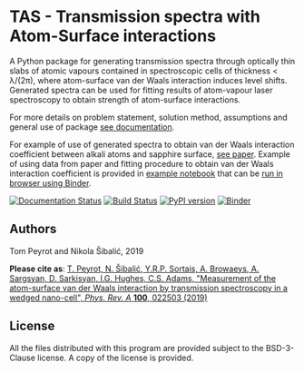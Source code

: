 TAS - Transmission spectra with Atom-Surface interactions
=========================================================

A Python package for generating transmission spectra through
optically thin slabs of atomic vapours contained in
spectroscopic cells of thickness < λ/(2π), where
atom-surface van der Waals interaction induces level shifts.
Generated  spectra can be used for fitting results
of atom-vapour laser spectroscopy to obtain strength of
atom-surface interactions.

For more details on problem statement, solution method,
assumptions and general use of package
[see documentation](https://tas-transmission-atom-surface.readthedocs.io/en/latest/).

For example of use of generated spectra to obtain
van der Waals interaction coefficient between alkali
atoms and sapphire surface, [see paper](https://doi.org/10.1103/PhysRevA.100.022503).
Example of using data from paper and fitting procedure
to obtain van der Waals interaction coefficient
is provided in [example notebook](/examples/basic_example.ipynb)
that can be [run in browser using Binder](https://mybinder.org/v2/gh/thermal-vapours/TAS-Transmission-Atom-Surface.git/master?urlpath=lab%2Ftree%2Fexamples%2Fbasic_example.ipynb).

[![Documentation Status](https://readthedocs.org/projects/tas-transmission-atom-surface/badge/?version=latest)](https://tas-transmission-atom-surface.readthedocs.io/en/latest/?badge=latest) [![Build Status](https://travis-ci.org/thermal-vapours/TAS-Transmission-Atom-Surface.svg?branch=master)](https://travis-ci.org/thermal-vapours/TAS-Transmission-Atom-Surface) [![PyPI version](https://badge.fury.io/py/TAS-Transmission-Atom-Surface.svg)](https://badge.fury.io/py/TAS-Transmission-Atom-Surface) [![Binder](https://mybinder.org/badge.svg)](https://mybinder.org/v2/gh/thermal-vapours/TAS-Transmission-Atom-Surface.git/master?urlpath=lab%2Ftree%2Fexamples%2Fbasic_example.ipynb)

Authors
-------

Tom Peyrot and Nikola Šibalić, 2019

**Please cite as**: [T. Peyrot, N. Šibalić, Y.R.P. Sortais, A. Browaeys, A. Sargsyan, D. Sarkisyan, I.G. Hughes, C.S. Adams, "Measurement of the atom-surface van der Waals interaction by transmission spectroscopy in a wedged nano-cell", *Phys. Rev. A* **100**, 022503 (2019)](https://doi.org/10.1103/PhysRevA.100.022503)

License
-------

All the files distributed with this program are provided subject to the
BSD-3-Clause license. A copy of the license is provided.

